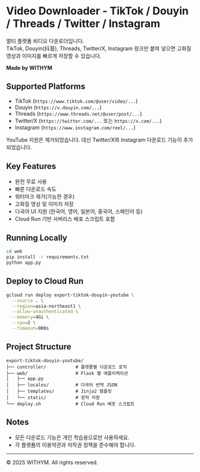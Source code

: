 # Video Downloader - TikTok / Douyin / Threads / Twitter / Instagram

멀티 플랫폼 비디오 다운로더입니다.  
TikTok, Douyin(抖音), Threads, Twitter/X, Instagram 링크만 붙여 넣으면 고화질 영상과 이미지를 빠르게 저장할 수 있습니다.

**Made by WITHYM**

## Supported Platforms

- TikTok (`https://www.tiktok.com/@user/video/...`)
- Douyin (`https://v.douyin.com/...`)
- Threads (`https://www.threads.net/@user/post/...`)
- Twitter/X (`https://twitter.com/...` 또는 `https://x.com/...`)
- Instagram (`https://www.instagram.com/reel/...`)

YouTube 지원은 제거되었습니다. 대신 Twitter/X와 Instagram 다운로드 기능이 추가되었습니다.

## Key Features

- 완전 무료 사용
- 빠른 다운로드 속도
- 워터마크 제거(가능한 경우)
- 고화질 영상 및 이미지 저장
- 다국어 UI 지원 (한국어, 영어, 일본어, 중국어, 스페인어 등)
- Cloud Run 기반 서버리스 배포 스크립트 포함

## Running Locally

```bash
cd web
pip install -r requirements.txt
python app.py
```

## Deploy to Cloud Run

```bash
gcloud run deploy export-tiktok-douyin-youtube \
  --source . \
  --region=asia-northeast1 \
  --allow-unauthenticated \
  --memory=4Gi \
  --cpu=2 \
  --timeout=900s
```

## Project Structure

```
export-tiktok-douyin-youtube/
├── controller/           # 플랫폼별 다운로드 로직
├── web/                  # Flask 웹 애플리케이션
│   ├── app.py
│   ├── locales/          # 다국어 번역 JSON
│   ├── templates/        # Jinja2 템플릿
│   └── static/           # 정적 자원
└── deploy.sh             # Cloud Run 배포 스크립트
```

## Notes

- 모든 다운로드 기능은 개인 학습용으로만 사용하세요.
- 각 플랫폼의 이용약관과 저작권 정책을 준수해야 합니다.

---

© 2025 WITHYM. All rights reserved.

